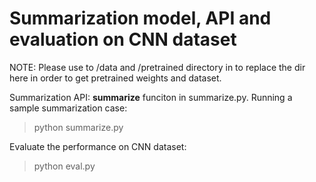 # Summarization model, API and evaluation on CNN dataset

NOTE: Please use to /data and /pretrained directory in to replace the dir here in order to get pretrained weights and dataset.

Summarization API: **summarize** funciton in summarize.py.
Running a sample summarization case:
> python summarize.py

Evaluate the performance on CNN dataset:
> python eval.py
